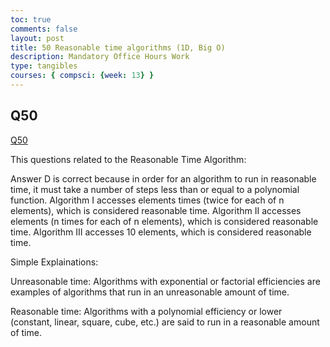 ```yaml
---
toc: true
comments: false
layout: post
title: 50 Reasonable time algorithms (1D, Big O)
description: Mandatory Office Hours Work
type: tangibles
courses: { compsci: {week: 13} }
---
```


## Q50

<a href="https://drive.google.com/file/d/1ks6nX3BHPjGEuiEGl648oCjk5jtuaRMq/view?usp=sharing
">Q50</a>

This questions related to the Reasonable Time Algorithm:

Answer D is correct because in order for an algorithm to run in reasonable time, it must take a number of steps less than or equal to a polynomial function. Algorithm I accesses elements 
 times (twice for each of n elements), which is considered reasonable time. Algorithm II accesses 
 elements (n times for each of n elements), which is considered reasonable time. Algorithm III accesses 10 elements, which is considered reasonable time.

Simple Explainations:

Unreasonable time: Algorithms with exponential or factorial efficiencies are examples of algorithms that run in an unreasonable amount of time. 

Reasonable time: Algorithms with a polynomial efficiency or lower (constant, linear, square, cube, etc.) are said to run in a reasonable amount of time.
